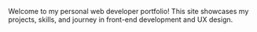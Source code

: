 Welcome to my personal web developer portfolio!
This site showcases my projects, skills, and journey in front-end development and UX design.
